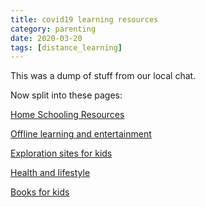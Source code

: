 ```yaml
---
title: covid19 learning resources
category: parenting
date: 2020-03-20
tags: [distance_learning]
---
```


This was a dump of stuff from our local chat.

Now split into these pages:

[Home Schooling Resources](/-/-/wiki/home_schooling_resources/)

[Offline learning and entertainment](/-/-/wiki/offline_learning_and_entertainment/)

[Exploration sites for kids](/-/-/wiki/exploration_sites_for_kids/)

[Health and lifestyle](/-/-/wiki/health_and_lifestyle/)

[Books for kids](/-/-/wiki/books_for_kids/)


